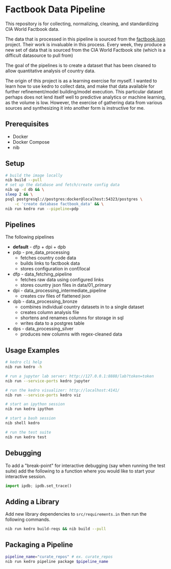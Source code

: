# Factbook Data Pipeline

This repository is for collecting, normalizing, cleaning, and standardizing CIA World Factbook data.

The data that is processed in this pipeline is sourced from the [factbook.json](https://github.com/factbook/factbook.json)
 project. Their work is invaluable in this process. Every week, they produce a new set of data that is sourced from the CIA World Factbook site (which is a difficult datasource to pull from)

The goal of the pipelines is to create a dataset that has been cleaned to allow quantitative analysis of country data.

The origin of this project is as a learning exercise for myself. I wanted to learn how to use kedro to collect data, and make that data available for further refinement/model building/model execution. This particular dataset perhaps does not lend itself well to predictive analytics or machine learning, as the volume is low. However, the exercise of gathering data from various sources and synthesizing it into another form is instructive for me.

## Prerequisites

* Docker
* Docker Compose
* nib

## Setup

```sh
# build the image locally
nib build --pull
# set up the database and fetch/create config data
nib up -d db && \
sleep 2 && \
psql postgresql://postgres:docker@localhost:54323/postgres \
    -c 'create database factbook_data' && \
nib run kedro run --pipeline=pdp
```

## Pipelines

The following pipelines

* __default__ - dfp + dpi + dpb
* pdp - pre_data_processing
  * fetches country code data 
  * builds links to factbook data
  * stores configuration in conf/local
* dfp - data_fetching_pipeline
  * fetches raw data using configured links
  * stores country json files in data/01_primary
* dpi - data_processing_intermediate_pipeline
  * creates csv files of flattened json
* dpb - data_processing_bronze
  * combines individual country datasets in to a single dataset
  * creates column analysis file
  * shortens and renames columns for storage in sql
  * writes data to a postgres table
* dps - data_processing_silver
  * produces new columns with regex-cleaned data

## Usage Examples

```sh
# kedro cli help
nib run kedro -h

# run a jupyter lab server: http://127.0.0.1:8888/lab?token=token
nib run --service-ports kedro jupyter

# run the kedro visualizer: http://localhost:4141/
nib run --service-ports kedro viz

# start an ipython session
nib run kedro ipython

# start a bash session
nib shell kedro

# run the test suite
nib run kedro test
```

## Debugging

To add a "break-point" for interactive debugging (say when running the test suite) add the following to a function where you would like to start your interactive session.

```python
import ipdb; ipdb.set_trace()
```

## Adding a Library

Add new library dependencies to `src/requirements.in` then run the following commands.

```sh
nib run kedro build-reqs && nib build --pull
```

## Packaging a Pipeline

```sh
pipeline_name="curate_repos" # ex. curate_repos
nib run kedro pipeline package $pipeline_name
```
